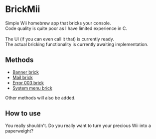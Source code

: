 # BrickMii
Simple Wii homebrew app that bricks your console.</br>
Code quality is quite poor as I have limited experience in C.</br>
</br>
The UI (if you can even call it that) is currently ready.</br>
The actual bricking functionality is currently awaiting implementation.</br>

## Methods
- [Banner brick](https://wiibrew.org/wiki/Brick/Banner_brick)</br>
- [Mail brick](https://wiibrew.org/wiki/Brick/Mail_brick)</br>
- [Error 003 brick](https://wiibrew.org/wiki/Error_003)</br>
- [System menu brick](https://wiibrew.org/wiki/Brick/System_Menu_brick)</br>

Other methods will also be added.

## How to use
You really shouldn't. Do you really want to turn your precious Wii into a paperweight?</br>
